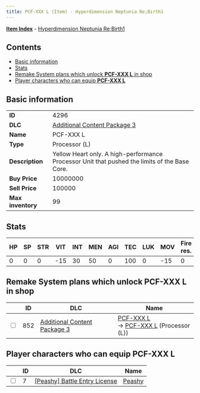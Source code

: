 ```yaml
---
title: PCF-XXX L (Item) - Hyperdimension Neptunia Re;Birth1
---
```


[**Item Index**](/neptunia/rb1/item/index.html) - [Hyperdimension Neptunia Re;Birth1](/neptunia/rb1)

## Contents

- [Basic information](#basic-information)
- [Stats](#stats)
- [Remake System plans which unlock **PCF-XXX L** in shop](#remake-system-plans-which-unlock-pcf-xxx-l-in-shop)
- [Player characters who can equip **PCF-XXX L**](#player-characters-who-can-equip-pcf-xxx-l)

## Basic information

|   |   |
| -- | -- |
| **ID** | 4296 |
| **DLC** | [Additional Content Package 3](/neptunia/rb1/dlc/12-pack3.html) |
| **Name** | PCF-XXX L |
| **Type** | Processor (L) |
| **Description** | Yellow Heart only. A high-performance Processor Unit that pushed the limits of the Base Core. |
| **Buy Price** | 10000000 |
| **Sell Price** | 100000 |
| **Max inventory** | 99 |


## Stats

| HP | SP | STR | VIT | INT | MEN | AGI | TEC | LUK | MOV | Fire res. | Ice res. | Wind res. | Lightning res. |
| -- | -- | --- | --- | --- | --- | --- | --- | --- | --- | --------- | -------- | --------- | -------------- |
| 0 | 0 | 0 | -15 | 30 | 50 | 0 | 100 | 0 | -15 | 0 | 0 | 0 | 0 |


## Remake System plans which unlock **PCF-XXX L** in shop

|    | ID | DLC | Name |
| -- | -- | --- | ---- |
| <input type="checkbox" id="rb1-remake-12-852" class="trackbox" /> | 852 | [Additional Content Package 3](/neptunia/rb1/dlc/12-pack3.html) | [PCF-XXX L](/neptunia/rb1/remake/12-852-pcf-xxx-l.html)<br /> → [PCF-XXX L](/neptunia/rb1/item/12-4296-pcf-xxx-l.html) (Processor (L)) |


## Player characters who can equip **PCF-XXX L**

|    | ID | DLC | Name |
| -- | -- | --- | ---- |
| <input type="checkbox" id="rb1-player-8-7" class="trackbox" /> | 7 | [[Peashy] Battle Entry License](/neptunia/rb1/dlc/8-peashy.html) | [Peashy](/neptunia/rb1/player/8-7-peashy.html) |
